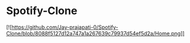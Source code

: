 # Spotify-Clone

[![https://github.com/Jay-prajapati-0/Spotify-Clone/blob/8088f5127d12a747a1a267639c79937d54ef5d2a/Home.png]]
